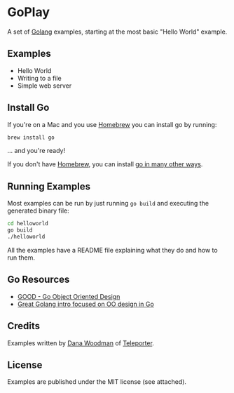 # GoPlay

A set of [Golang](http://golang.org) examples, starting at the most basic "Hello World" example.

## Examples

- Hello World
- Writing to a file
- Simple web server

## Install Go

If you're on a Mac and you use [Homebrew]() you can install go by running:

```bash
brew install go
```

... and you're ready!

If you don't have [Homebrew](http://brew.sh/), you can install [go in many other ways](http://golang.org/doc/install).

## Running Examples

Most examples can be run by just running `go build` and executing the generated binary file:

```bash
cd helloworld
go build
./helloworld
```

All the examples have a README file explaining what they do and how to run them.

## Go Resources

* [GOOD - Go Object Oriented Design](http://nathany.com/good/)
* [Great Golang intro focused on OO design in Go](http://areyoufuckingcoding.me/2012/07/25/object-desoriented-language/)

## Credits

Examples written by [Dana Woodman](http://danawoodman.com) of [Teleporter](http://teleporter.io).

## License

Examples are published under the MIT license (see attached).
